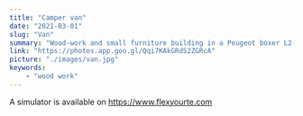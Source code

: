 ```yaml
---
title: "Camper van"
date: "2021-03-01"
slug: "Van"
summary: "Wood-work and small furniture building in a Peugeot boxer L2-H1."
link: "https://photos.app.goo.gl/Qqi7KAkGRdS2ZGRcA"
picture: "./images/van.jpg"
keywords: 
    - "wood work"
---
```


A simulator is available on https://www.flexyourte.com
